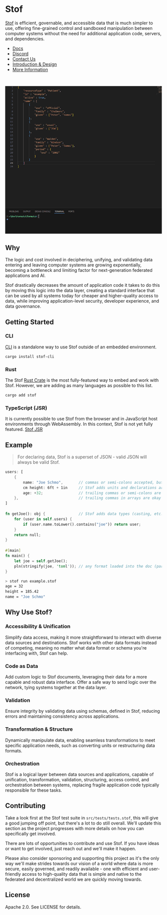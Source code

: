 # Stof
[Stof](https://stof.dev) is efficient, governable, and accessible data that is much simpler to use, offering fine-grained control and sandboxed manipulation between computer systems without the need for additional application code, servers, and dependencies.

- [Docs](https://docs.stof.dev)
- [Discord](https://discord.gg/Up5kxdeXZt)
- [Contact Us](https://stof.dev/contact-us)
- [Introduction & Design](https://docs.stof.dev/book/introduction-and-design)
- [More Information](https://docs.stof.dev/resources-and-information)

<br/>

![alt text](./content/stof.gif)

## Why
The logic and cost involved in deciphering, unifying, and validating data entering and leaving computer systems are growing exponentially, becoming a bottleneck and limiting factor for next-generation federated applications and AI.

Stof drastically decreases the amount of application code it takes to do this by moving this logic into the data layer, creating a standard interface that can be used by all systems today for cheaper and higher-quality access to data, while improving application-level security, developer experience, and data governance.

## Getting Started
### CLI
[CLI](https://docs.stof.dev/reference/cli) is a standalone way to use Stof outside of an embedded environment.
```bash
cargo install stof-cli
```
### Rust
The Stof [Rust Crate](https://crates.io/crates/stof) is the most fully-featured way to embed and work with Stof. However, we are adding as many languages as possible to this list.
```bash
cargo add stof
```
### TypeScript (JSR)
It is currently possible to use Stof from the browser and in JavaScript host environments through WebAssembly. In this context, Stof is not yet fully featured.
[Stof JSR](https://jsr.io/@formata/stof)

## Example
> For declaring data, Stof is a superset of JSON - valid JSON will always be valid Stof.
``` rust
users: [
    {
        name: "Joe Schmo",       // commas or semi-colons accepted, but optional
        cm height: 6ft + 1in     // Stof adds units and declarations are expressions
        age: +32;                // trailing commas or semi-colons are okay
    },                           // trailing commas in arrays are okay
]

fn getJoe(): obj {               // Stof adds data types (casting, etc..)
    for (user in self.users) {
        if (user.name.toLower().contains("joe")) return user;
    }
    return null;
}

#[main]
fn main() {
    let joe = self.getJoe();
    pln(stringify(joe, 'toml')); // any format loaded into the doc (parse too)
}
```
``` bash
> stof run example.stof
age = 32
height = 185.42
name = "Joe Schmo"
```

## Why Use Stof?
### Accessibility & Unification
Simplify data access, making it more straightforward to interact with diverse data sources and destinations. Stof works with other data formats instead of competing, meaning no matter what data format or schema you're interfacing with, Stof can help.

### Code as Data
Add custom logic to Stof documents, leveraging their data for a more capable and robust data interface. Offer a safe way to send logic over the network, tying systems together at the data layer.

### Validation
Ensure integrity by validating data using schemas, defined in Stof, reducing errors and maintaining consistency across applications.

### Transformation & Structure
Dynamically manipulate data, enabling seamless transformations to meet specific application needs, such as converting units or restructuring data formats.

### Orchestration
Stof is a logical layer between data sources and applications, capable of unification, transformation, validation, structuring, access control, and orchestration between systems, replacing fragile application code typically responsible for these tasks.

## Contributing
Take a look first at the Stof test suite in `src/tests/tests.stof`, this will give a good jumping off point, but there's a lot to do still overall. We'll update this section as the project progresses with more details on how you can specifically get involved.

There are lots of opportunities to contribute and use Stof. If you have ideas or want to get involved, just reach out and we'll make it happen.

Please also consider sponsoring and supporting this project as it's the only way we'll make strides towards our vision of a world where data is more secure, easily governed, and readily available - one with efficient and user-friendly access to high-quality data that is simple and native to the federated and decentralized world we are quickly moving towards.

## License
Apache 2.0. See LICENSE for details.
